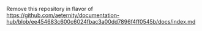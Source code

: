 Remove this repository in flavor of https://github.com/aeternity/documentation-hub/blob/ee454683c600c6024fbac3a00dd7896f4ff0545b/docs/index.md

